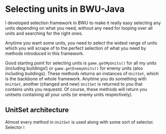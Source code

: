 # Selecting units in BWU-Java

I developed selection framework in BWU to make it really easy selecting any units
depending on what you need, without any need for looping over all units
and searching for the right ones.

Anytime you want some units, you need to select the widest range of units
which you will scrape of to the perfect selection of what you need by methods
introduced in this framework.

Good starting point for selecting units is ``game.getMyUnits()`` for all my units (including
buildings!) or ``game.getEnemyUnits()`` for enemy units (also including buildings). These methods
returns an instances of ``UnitSet``, which is the backbone of whole framework. Anytime you do
something with ``UnitSet``, another (changed and new) ``UnitSet`` is returned to you that contains
units you requestd. Of course, these methods will return you unitsets containing all your units (or enemy units respectively).

## UnitSet architecture

Almost every method in ``UnitSet`` is used along with some sort of selector. Selector i